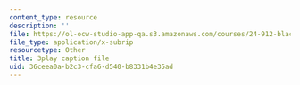 ```yaml
---
content_type: resource
description: ''
file: https://ol-ocw-studio-app-qa.s3.amazonaws.com/courses/24-912-black-matters-introduction-to-black-studies-spring-2017/36ceea0ab2c3cfa6d540b8331b4e35ad_-SUNntP3dWo.srt
file_type: application/x-subrip
resourcetype: Other
title: 3play caption file
uid: 36ceea0a-b2c3-cfa6-d540-b8331b4e35ad
---
```

